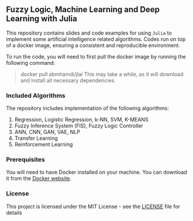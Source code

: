 ## Fuzzy Logic, Machine Learning and Deep Learning with Julia

This repository contains slides and code examples for using `Julia` to implement some artificial intelligence related algorithms. Codes run on top of a docker image, ensuring a consistent and reproducible environment.

To run the code, you will need to first pull the docker image by running the following command:
>docker pull abmhamdi/jlai
This may take a while, as it will download and install all necessary dependencies.

### Included Algorithms
The repository includes implementation of the following algorithms:
1. Regression, Logistic Regression, k-NN, SVM, K-MEANS
1. Fuzzy Inference System (FIS), Fuzzy Logic Controller
1. ANN, CNN, GAN, VAE, NLP
1. Transfer Learning
1. Reinforcement Learning

### Prerequisites
You will need to have Docker installed on your machine. You can download it from the [Docker website](hub.docker.com).

### License
This project is licensed under the MIT License - see the [LICENSE](./LICENSE) file for details
